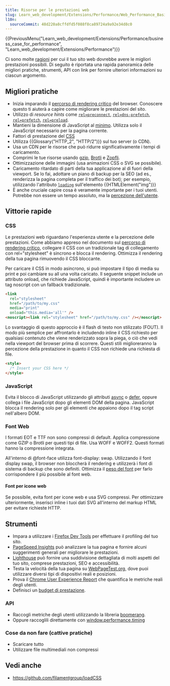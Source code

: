 ```yaml
---
title: Risorse per le prestazioni web
slug: Learn_web_development/Extensions/Performance/Web_Performance_Basics
l10n:
  sourceCommit: 48d220a8cffdfd5f088f8ca89724a9a92e34d8c0
---
```


{{PreviousMenu("Learn_web_development/Extensions/Performance/business_case_for_performance", "Learn_web_development/Extensions/Performance")}}

Ci sono molte [ragioni](https://web.dev/learn/performance/why-speed-matters) per cui il tuo sito web dovrebbe avere le migliori prestazioni possibili. Di seguito è riportata una rapida panoramica delle migliori pratiche, strumenti, API con link per fornire ulteriori informazioni su ciascun argomento.

## Migliori pratiche

- Inizia imparando il [percorso di rendering critico](/it/docs/Web/Performance/Guides/Critical_rendering_path) del browser. Conoscere questo ti aiuterà a capire come migliorare le prestazioni del sito.
- Utilizzo di _resource hints_ come [`rel=preconnect`](/it/docs/Web/HTML/Reference/Attributes/rel/preconnect), [`rel=dns-prefetch`](/it/docs/Web/HTML/Reference/Attributes/rel/dns-prefetch), [`rel=prefetch`](/it/docs/Web/HTML/Reference/Attributes/rel/prefetch), [`rel=preload`](/it/docs/Web/HTML/Reference/Attributes/rel/preload).
- Mantieni la dimensione di JavaScript al [minimo](https://medium.com/@addyosmani/the-cost-of-javascript-in-2018-7d8950fbb5d4). Utilizza solo il JavaScript necessario per la pagina corrente.
- Fattori di prestazione del [CSS](/it/docs/Learn_web_development/Extensions/Performance/CSS)
- Utilizza {{Glossary("HTTP_2", "HTTP/2")}} sul tuo server (o CDN).
- Usa un CDN per le risorse che può ridurre significativamente i tempi di caricamento.
- Comprimi le tue risorse usando [gzip](https://www.gnu.org/software/gzip/), [Brotli](https://github.com/google/brotli) e [Zopfli](https://github.com/google/zopfli).
- Ottimizzazione delle immagini (usa animazioni CSS o SVG se possibile).
- Caricamento ritardato di parti della tua applicazione al di fuori della viewport. Se lo fai, adottare un piano di backup per la SEO (ad es., renderizza la pagina completa per il traffico dei bot); per esempio, utilizzando l'attributo [`loading`](/it/docs/Web/HTML/Reference/Elements/img#loading) sull'elemento {{HTMLElement("img")}}
- È anche cruciale capire cosa è veramente importante per i tuoi utenti. Potrebbe non essere un tempo assoluto, ma la [percezione dell'utente](/it/docs/Learn_web_development/Extensions/Performance/Perceived_performance).

## Vittorie rapide

### CSS

Le prestazioni web riguardano l'esperienza utente e la percezione delle prestazioni. Come abbiamo appreso nel documento sul [percorso di rendering critico](/it/docs/Web/Performance/Guides/Critical_rendering_path), collegare il CSS con un tradizionale tag di collegamento con rel="stylesheet" è sincrono e blocca il rendering. Ottimizza il rendering della tua pagina rimuovendo il CSS bloccante.

Per caricare il CSS in modo asincrono, si può impostare il tipo di media su print e poi cambiare su all una volta caricato. Il seguente snippet include un attributo onload, che richiede JavaScript, quindi è importante includere un tag noscript con un fallback tradizionale.

```html
<link
  rel="stylesheet"
  href="/path/to/my.css"
  media="print"
  onload="this.media='all'" />
<noscript><link rel="stylesheet" href="/path/to/my.css" /></noscript>
```

Lo svantaggio di questo approccio è il flash di testo non stilizzato (FOUT). Il modo più semplice per affrontarlo è includendo inline il CSS richiesto per qualsiasi contenuto che viene renderizzato sopra la piega, o ciò che vedi nella viewport del browser prima di scorrere. Questi stili miglioreranno la percezione della prestazione in quanto il CSS non richiede una richiesta di file.

```html
<style>
  /* Insert your CSS here */
</style>
```

### JavaScript

Evita il blocco di JavaScript utilizzando gli attributi [async](/it/docs/Web/HTML/Reference/Elements/script) o [defer](/it/docs/Web/HTML/Reference/Elements/script), oppure collega i file JavaScript dopo gli elementi DOM della pagina. JavaScript blocca il rendering solo per gli elementi che appaiono dopo il tag script nell'albero DOM.

### Font Web

I formati EOT e TTF non sono compressi di default. Applica compressione come GZIP o Brotli per questi tipi di file. Usa WOFF e WOFF2. Questi formati hanno la compressione integrata.

All'interno di @font-face utilizza font-display: swap. Utilizzando il font display swap, il browser non bloccherà il rendering e utilizzerà i font di sistema di backup che sono definiti. Ottimizza il [peso del font](/it/docs/Web/CSS/font-weight) per farlo corrispondere il più possibile al font web.

#### Font per icone web

Se possibile, evita font per icone web e usa SVG compressi. Per ottimizzare ulteriormente, inserisci inline i tuoi dati SVG all'interno del markup HTML per evitare richieste HTTP.

## Strumenti

- Impara a utilizzare i [Firefox Dev Tools](https://firefox-source-docs.mozilla.org/devtools-user/performance/index.html) per effettuare il profiling del tuo sito.
- [PageSpeed Insights](https://pagespeed.web.dev/) può analizzare la tua pagina e fornire alcuni suggerimenti generali per migliorare le prestazioni.
- [Lighthouse](https://developer.chrome.com/docs/lighthouse/overview/) può fornire una suddivisione dettagliata di molti aspetti del tuo sito, comprese prestazioni, SEO e accessibilità.
- Testa la velocità della tua pagina su [WebPageTest.org](https://www.webpagetest.org/), dove puoi utilizzare diversi tipi di dispositivi reali e posizioni.
- Prova il [Chrome User Experience Report](https://developer.chrome.com/docs/crux/) che quantifica le metriche reali degli utenti.
- Definisci un [budget di prestazione](/it/docs/Web/Performance/Guides/Performance_budgets).

### API

- Raccogli metriche degli utenti utilizzando la libreria [boomerang](https://github.com/akamai/boomerang).
- Oppure raccoglili direttamente con [window.performance.timing](/it/docs/Web/API/Performance/timing)

### Cose da non fare (cattive pratiche)

- Scaricare tutto
- Utilizzare file multimediali non compressi

## Vedi anche

- <https://github.com/filamentgroup/loadCSS>
